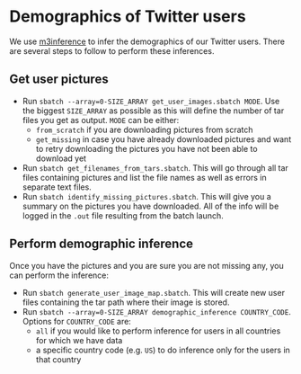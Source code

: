 # Demographics of Twitter users

We use [m3inference](https://github.com/euagendas/m3inference) to infer the demographics of our Twitter users. There are several steps to follow to perform these inferences.

## Get user pictures

- Run `sbatch --array=0-SIZE_ARRAY get_user_images.sbatch MODE`. Use the biggest `SIZE_ARRAY` as possible as this will define the number of tar files you get as output. `MODE` can be either:
  - `from_scratch` if you are downloading pictures from scratch
  - `get_missing` in case you have already downloaded pictures and want to retry downloading the pictures you have not been able to download yet
- Run `sbatch get_filenames_from_tars.sbatch`. This will go through all tar files containing pictures and list the file names as well as errors in separate text files.
- Run `sbatch identify_missing_pictures.sbatch`. This will give you a summary on the pictures you have downloaded. All of the info will be logged in the `.out` file resulting from the batch launch.

## Perform demographic inference

Once you have the pictures and you are sure you are not missing any, you can perform the inference:
- Run `sbatch generate_user_image_map.sbatch`. This will create new user files containing the tar path where their image is stored.
- Run `sbatch --array=0-SIZE_ARRAY demographic_inference COUNTRY_CODE`. Options for `COUNTRY_CODE` are:
  - `all` if you would like to perform inference for users in all countries for which we have data
  - a specific country code (e.g. `US`) to do inference only for the users in that country